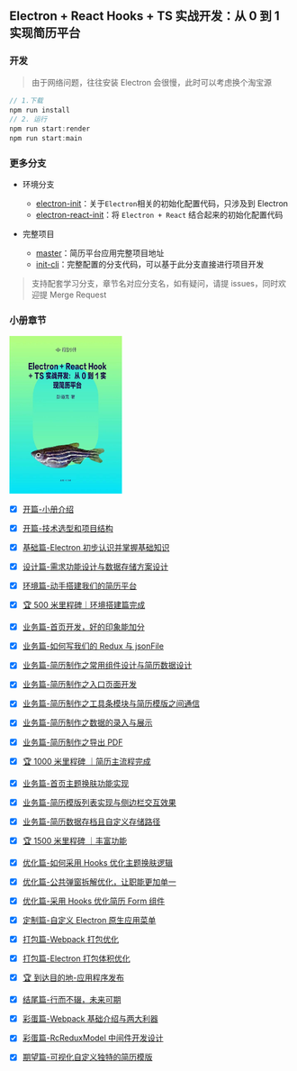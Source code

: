 ## Electron + React Hooks + TS 实战开发：从 0 到 1 实现简历平台

### 开发

> 由于网络问题，往往安装 Electron 会很慢，此时可以考虑换个淘宝源

```js
// 1.下载
npm run install
// 2. 运行
npm run start:render
npm run start:main
```

### 更多分支

- 环境分支

  - [electron-init](https://github.com/PDKSophia/visResumeMook/tree/electron-init)：关于`Electron`相关的初始化配置代码，只涉及到 Electron
  - [electron-react-init](https://github.com/PDKSophia/visResumeMook/tree/electron-react-init)：将 `Electron + React` 结合起来的初始化配置代码

- 完整项目
  - [master](https://github.com/PDKSophia/visResumeMook)：简历平台应用完整项目地址
  - [init-cli](https://github.com/PDKSophia/visResumeMook/tree/init-cli)：完整配置的分支代码，可以基于此分支直接进行项目开发

> 支持配套学习分支，章节名对应分支名，如有疑问，请提 issues，同时欢迎提 Merge Request

### 小册章节

<img src="./cover.jpg" width=200 />

- [x] [开篇-小册介绍](https://juejin.cn/book/6950646725295996940)
- [x] [开篇-技术选型和项目结构](https://juejin.cn/book/6950646725295996940/section/6962895331667230727)
- [x] [基础篇-Electron 初步认识并掌握基础知识](https://juejin.cn/book/6950646725295996940/section/6961585436967829516)
- [x] [设计篇-需求功能设计与数据存储方案设计](https://juejin.cn/book/6950646725295996940/section/6962435230061821952)
- [x] [环境篇-动手搭建我们的简历平台](https://juejin.cn/book/6950646725295996940/section/6961586491285831720)
- [x] [🏆 500 米里程碑｜环境搭建篇完成](https://juejin.cn/book/6950646725295996940/section/6962898545577820198)
- [x] [业务篇-首页开发，好的印象能加分](https://juejin.cn/book/6950646725295996940/section/6962938228357726241)
- [x] [业务篇-如何写我们的 Redux 与 jsonFile](https://juejin.cn/book/6950646725295996940/section/6962906314565484551)
- [x] [业务篇-简历制作之常用组件设计与简历数据设计](https://juejin.cn/book/6950646725295996940/section/6962895451875966989)
- [x] [业务篇-简历制作之入口页面开发](https://juejin.cn/book/6950646725295996940/section/6964550757375246366)
- [x] [业务篇-简历制作之工具条模块与简历模版之间通信](https://juejin.cn/book/6950646725295996940/section/6965876539833450503)
- [x] [业务篇-简历制作之数据的录入与展示](https://juejin.cn/book/6950646725295996940/section/6962940365221396511)
- [x] [业务篇-简历制作之导出 PDF](https://juejin.cn/book/6950646725295996940/section/6962940108383191048)
- [x] [🏆 1000 米里程碑 ｜简历主流程完成](https://juejin.cn/book/6950646725295996940/section/6962940484008280077)
- [x] [业务篇-首页主题换肤功能实现](https://juejin.cn/book/6950646725295996940/section/6962761759404851239)
- [x] [业务篇-简历模版列表实现与侧边栏交互效果](https://juejin.cn/book/6950646725295996940/section/6962940426999300109)
- [x] [业务篇-简历数据存档且自定义存储路径](https://juejin.cn/book/6950646725295996940/section/6962940676258398222)
- [x] [🏆 1500 米里程碑 ｜丰富功能](https://juejin.cn/book/6950646725295996940/section/6962939774650810380)
- [x] [优化篇-如何采用 Hooks 优化主题换肤逻辑](https://juejin.cn/book/6950646725295996940/section/6962940589528580132)
- [x] [优化篇-公共弹窗拆解优化，让职能更加单一](https://juejin.cn/book/6950646725295996940/section/6962941125426413599)
- [x] [优化篇-采用 Hooks 优化简历 Form 组件](https://juejin.cn/book/6950646725295996940/section/6962941213401939998)
- [x] [定制篇-自定义 Electron 原生应用菜单](https://juejin.cn/book/6950646725295996940/section/6962938070312157184)
- [x] [打包篇-Webpack 打包优化](https://juejin.cn/book/6950646725295996940/section/6962941321325576226)
- [x] [打包篇-Electron 打包体积优化](https://juejin.cn/book/6950646725295996940/section/6962941003858706436)
- [x] [🏆 到达目的地-应用程序发布](https://juejin.cn/book/6950646725295996940/section/6962941268389265415)
- [x] [结尾篇-行而不辍，未来可期](https://juejin.cn/book/6950646725295996940/section/6962941492159578143)
- [x] [彩蛋篇-Webpack 基础介绍与两大利器](https://juejin.cn/book/6950646725295996940/section/6962895331730620423)
- [x] [彩蛋篇-RcReduxModel 中间件开发设计](https://juejin.cn/book/6950646725295996940/section/6953057493043904549)
- [x] [期望篇-可视化自定义独特的简历模版](https://juejin.cn/editor/book/6950646725295996940/section/6953057711445671943)

